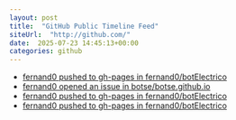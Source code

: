 ```yaml
---
layout: post
title:  "GitHub Public Timeline Feed"
siteUrl:  "http://github.com/"
date:  2025-07-23 14:45:13+00:00
categories: github
---
```

*  [fernand0 pushed to gh-pages in fernand0/botElectrico](https://github.com/fernand0/botElectrico/compare/c84edcd93d...8842b71f6c)
*  [fernand0 opened an issue in botse/botse.github.io](https://github.com/botse/botse.github.io/issues/1)
*  [fernand0 pushed to gh-pages in fernand0/botElectrico](https://github.com/fernand0/botElectrico/compare/1a641bcde3...1a7a097cbf)
*  [fernand0 pushed to gh-pages in fernand0/botElectrico](https://github.com/fernand0/botElectrico/compare/46195233ef...5aa351057c)
